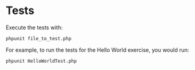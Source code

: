 # Tests

Execute the tests with:

```shell
phpunit file_to_test.php
```

For example, to run the tests for the Hello World exercise, you would run:

```shell
phpunit HelloWorldTest.php
```
